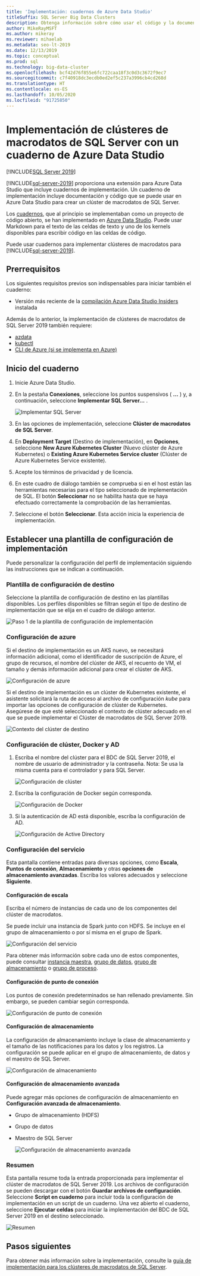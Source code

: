 ```yaml
---
title: 'Implementación: cuadernos de Azure Data Studio'
titleSuffix: SQL Server Big Data Clusters
description: Obtenga información sobre cómo usar el código y la documentación en un cuaderno de Azure Data Studio para implementar un clúster de macrodatos de SQL Server.
author: MikeRayMSFT
ms.author: mikeray
ms.reviewer: mihaelab
ms.metadata: seo-lt-2019
ms.date: 12/13/2019
ms.topic: conceptual
ms.prod: sql
ms.technology: big-data-cluster
ms.openlocfilehash: bcf42d76f855e6fc722caa18f3c0d3c3672f9ec7
ms.sourcegitcommit: c7f40918dc3ecdb0ed2ef5c237a3996cb4cd268d
ms.translationtype: HT
ms.contentlocale: es-ES
ms.lasthandoff: 10/05/2020
ms.locfileid: "91725850"
---
```

# <a name="deploy-sql-server-big-data-cluster-with-azure-data-studio-notebook"></a>Implementación de clústeres de macrodatos de SQL Server con un cuaderno de Azure Data Studio

[!INCLUDE[SQL Server 2019](../includes/applies-to-version/sqlserver2019.md)]

[!INCLUDE[sql-server-2019](../includes/sssqlv15-md.md)] proporciona una extensión para Azure Data Studio que incluye cuadernos de implementación. Un cuaderno de implementación incluye documentación y código que se puede usar en Azure Data Studio para crear un clúster de macrodatos de SQL Server.

Los [cuadernos](../azure-data-studio/notebooks/notebooks-guidance.md), que al principio se implementaban como un proyecto de código abierto, se han implementado en [Azure Data Studio](../azure-data-studio/download-azure-data-studio.md?view=sql-server-ver15). Puede usar Markdown para el texto de las celdas de texto y uno de los kernels disponibles para escribir código en las celdas de código.

Puede usar cuadernos para implementar clústeres de macrodatos para [!INCLUDE[sql-server-2019](../includes/sssqlv15-md.md)].

## <a name="prerequisites"></a>Prerrequisitos

Los siguientes requisitos previos son indispensables para iniciar también el cuaderno:

* Versión más reciente de la [compilación Azure Data Studio Insiders](https://github.com/microsoft/azuredatastudio#try-out-the-latest-insiders-build-from-master) instalada

Además de lo anterior, la implementación de clústeres de macrodatos de SQL Server 2019 también requiere:

* [azdata](../azdata/install/deploy-install-azdata.md)
* [kubectl](https://kubernetes.io/docs/tasks/tools/install-kubectl/#install-kubectl-binary-using-native-package-management)
* [CLI de Azure (si se implementa en Azure)](/cli/azure/install-azure-cli?view=azure-cli-latest)

## <a name="launch-the-notebook"></a>Inicio del cuaderno

1. Inicie Azure Data Studio.

2. En la pestaña **Conexiones**, seleccione los puntos suspensivos ( **...** ) y, a continuación, seleccione **Implementar SQL Server...** .

   ![Implementar SQL Server](media/notebooks-deploy/deploy-notebooks.png)

3. En las opciones de implementación, seleccione **Clúster de macrodatos de SQL Server**.

4. En **Deployment Target** (Destino de implementación), en **Opciones**, seleccione **New Azure Kubernetes Cluster** (Nuevo clúster de Azure Kubernetes) o **Existing Azure Kubernetes Service cluster** (Clúster de Azure Kubernetes Service existente).

5. Acepte los términos de privacidad y de licencia.

6. En este cuadro de diálogo también se comprueba si en el host están las herramientas necesarias para el tipo seleccionado de implementación de SQL. El botón **Seleccionar** no se habilita hasta que se haya efectuado correctamente la comprobación de las herramientas.

7. Seleccione el botón **Seleccionar**. Esta acción inicia la experiencia de implementación.

## <a name="set-deployment-configuration-template"></a>Establecer una plantilla de configuración de implementación

Puede personalizar la configuración del perfil de implementación siguiendo las instrucciones que se indican a continuación.

### <a name="target-configuration-template"></a>Plantilla de configuración de destino

Seleccione la plantilla de configuración de destino en las plantillas disponibles. Los perfiles disponibles se filtran según el tipo de destino de implementación que se elija en el cuadro de diálogo anterior.

   ![Paso 1 de la plantilla de configuración de implementación](media/notebooks-deploy/deployment-configuration-template.png)

### <a name="azure-settings"></a>Configuración de azure

Si el destino de implementación es un AKS nuevo, se necesitará información adicional, como el identificador de suscripción de Azure, el grupo de recursos, el nombre del clúster de AKS, el recuento de VM, el tamaño y demás información adicional para crear el clúster de AKS.

   ![Configuración de azure](media/notebooks-deploy/azure-settings.png)

Si el destino de implementación es un clúster de Kubernetes existente, el asistente solicitará la ruta de acceso al archivo de configuración *kube* para importar las opciones de configuración de clúster de Kubernetes. Asegúrese de que esté seleccionado el contexto de clúster adecuado en el que se puede implementar el Clúster de macrodatos de SQL Server 2019.

   ![Contexto del clúster de destino](media/notebooks-deploy/target-cluster-context.png)

### <a name="cluster-docker-and-ad-settings"></a>Configuración de clúster, Docker y AD

1. Escriba el nombre del clúster para el BDC de SQL Server 2019, el nombre de usuario de administrador y la contraseña.
Nota: Se usa la misma cuenta para el controlador y para SQL Server.

   ![Configuración de clúster](media/notebooks-deploy/cluster-settings.png)

2. Escriba la configuración de Docker según corresponda.

   ![Configuración de Docker](media/notebooks-deploy/docker-settings.png)

3. Si la autenticación de AD está disponible, escriba la configuración de AD.

   ![Configuración de Active Directory](media/notebooks-deploy/active-directory-settings.png)

### <a name="service-settings"></a>Configuración del servicio

Esta pantalla contiene entradas para diversas opciones, como **Escala**, **Puntos de conexión**, **Almacenamiento** y otras **opciones de almacenamiento avanzadas**. Escriba los valores adecuados y seleccione **Siguiente**.

#### <a name="scale-settings"></a>Configuración de escala

Escriba el número de instancias de cada uno de los componentes del clúster de macrodatos.

Se puede incluir una instancia de Spark junto con HDFS. Se incluye en el grupo de almacenamiento o por sí misma en el grupo de Spark.

   ![Configuración del servicio](media/notebooks-deploy/service-settings.png)

Para obtener más información sobre cada uno de estos componentes, puede consultar [instancia maestra](concept-master-instance.md), [grupo de datos](concept-data-pool.md), [grupo de almacenamiento](concept-storage-pool.md) o [grupo de proceso](concept-compute-pool.md).

#### <a name="endpoint-settings"></a>Configuración de punto de conexión

Los puntos de conexión predeterminados se han rellenado previamente. Sin embargo, se pueden cambiar según corresponda.

   ![Configuración de punto de conexión](media/notebooks-deploy/endpoint-settings.png)

#### <a name="storage-settings"></a>Configuración de almacenamiento

La configuración de almacenamiento incluye la clase de almacenamiento y el tamaño de las notificaciones para los datos y los registros. La configuración se puede aplicar en el grupo de almacenamiento, de datos y el maestro de SQL Server.

   ![Configuración de almacenamiento](media/notebooks-deploy/storage-settings.png)

#### <a name="advanced-storage-settings"></a>Configuración de almacenamiento avanzada

Puede agregar más opciones de configuración de almacenamiento en **Configuración avanzada de almacenamiento**.

* Grupo de almacenamiento (HDFS)
* Grupo de datos
* Maestro de SQL Server

   ![Configuración de almacenamiento avanzada](media/notebooks-deploy/advanced-storage-settings.png)

### <a name="summary"></a>Resumen

Esta pantalla resume toda la entrada proporcionada para implementar el clúster de macrodatos de SQL Server 2019. Los archivos de configuración se pueden descargar con el botón **Guardar archivos de configuración**. Seleccione **Script en cuaderno** para incluir toda la configuración de implementación en un script de un cuaderno. Una vez abierto el cuaderno, seleccione **Ejecutar celdas** para iniciar la implementación del BDC de SQL Server 2019 en el destino seleccionado.

   ![Resumen](media/notebooks-deploy/deploy-sql-server-big-data-cluster-on-a-new-AKS-cluster.png)

## <a name="next-steps"></a>Pasos siguientes

Para obtener más información sobre la implementación, consulte la [guía de implementación para los clústeres de macrodatos de SQL Server](deployment-guidance.md).